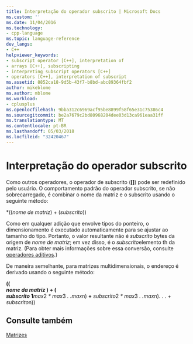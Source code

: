 ```yaml
---
title: Interpretação do operador subscrito | Microsoft Docs
ms.custom: ''
ms.date: 11/04/2016
ms.technology:
- cpp-language
ms.topic: language-reference
dev_langs:
- C++
helpviewer_keywords:
- subscript operator [C++], interpretation of
- arrays [C++], subscripting
- interpreting subscript operators [C++]
- operators [C++], interpretation of subscript
ms.assetid: 8852ca18-9d5b-43f7-b8bd-abc89364fbf2
author: mikeblome
ms.author: mblome
ms.workload:
- cplusplus
ms.openlocfilehash: 9bba312c6969acf95be8899f58f65e31c75386c4
ms.sourcegitcommit: be2a7679c2bd80968204dee03d13ca961eaa31ff
ms.translationtype: MT
ms.contentlocale: pt-BR
ms.lasthandoff: 05/03/2018
ms.locfileid: "32420467"
---
```

# <a name="interpretation-of-subscript-operator"></a>Interpretação do operador subscrito
Como outros operadores, o operador de subscrito (**[]**) pode ser redefinido pelo usuário. O comportamento padrão do operador subscrito, se não sobrecarregado, é combinar o nome da matriz e o subscrito usando o seguinte método:  
  
 \*((*nome de matriz*) + (*subscrito*))  
  
 Como em qualquer adição que envolve tipos do ponteiro, o dimensionamento é executado automaticamente para se ajustar ao tamanho do tipo. Portanto, o valor resultante não é *subscrito* bytes da origem de *nome de matriz*; em vez disso, é o *subscrito*elemento th da matriz. (Para obter mais informações sobre essa conversão, consulte [operadores aditivos](../cpp/additive-operators-plus-and.md).)  
  
 De maneira semelhante, para matrizes multidimensionais, o endereço é derivado usando o seguinte método:  
  
 **((**   
 ***nome da matriz* ) + (**   
 ***subscrito* 1***max*2  *\* max*3 *. .max*n) **+** *subscrito*2  *\* max*3 *. .max*n).   . . *+* *subscrito*n))  
  
## <a name="see-also"></a>Consulte também  
 [Matrizes](../cpp/arrays-cpp.md)